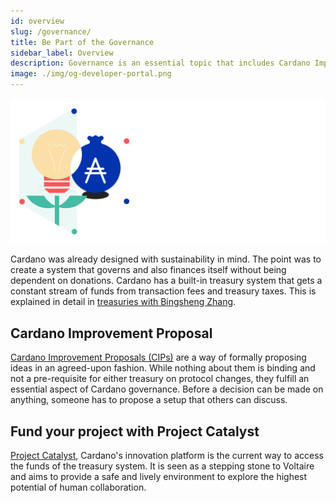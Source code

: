 ```yaml
---
id: overview
slug: /governance/
title: Be Part of the Governance 
sidebar_label: Overview
description: Governance is an essential topic that includes Cardano Improvement Proposals (CIP), project funding, voting, and network parameters.
image: ./img/og-developer-portal.png
---
```


![Cardano Governance](../../static/img/card-governance-title.svg)

Cardano was already designed with sustainability in mind. The point was to create a system that governs and also finances itself without being dependent on donations. Cardano has a built-in treasury system that gets a constant stream of funds from transaction fees and treasury taxes. This is explained in detail in [treasuries with Bingsheng Zhang](https://www.youtube.com/watch?v=Hyh3h_yX-S0). 

## Cardano Improvement Proposal

[Cardano Improvement Proposals (CIPs)](cardano-improvement-proposals/CIP-0001-README) are a way of formally proposing ideas in an agreed-upon fashion. While nothing about them is binding and not a pre-requisite for either treasury on protocol changes, they fulfill an essential aspect of Cardano governance. Before a decision can be made on anything, someone has to propose a setup that others can discuss.

## Fund your project with Project Catalyst

[Project Catalyst](project-catalyst), Cardano's innovation platform is the current way to access the funds of the treasury system. It is seen as a stepping stone to Voltaire and aims to provide a safe and lively environment to explore the highest potential of human collaboration. 
